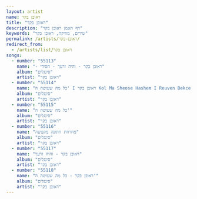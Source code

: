 ```yaml
---
layout: artist
name: ראובן בקר
title: "ראובן בקר"
description: "דף האמן ראובן בקר"
keywords: "שירים, מוזיקה, ראובן בקר"
permalink: /artists/ראובן-בקר/
redirect_from:
  - /artists/list/ראובן בקר
songs:
  - number: "55113"
    name: "- ראובן בקר - והיה זרעך - חסידי"
    album: "סינגלים"
    artist: "ראובן בקר"
  - number: "55114"
    name: "כל מה שעושה ה' I ראובן בקר Kol Ma Sheose Hashem I Reuven Bekcer"
    album: "סינגלים"
    artist: "ראובן בקר"
  - number: "55115"
    name: "כל מה שעושה ה'"
    album: "סינגלים"
    artist: "ראובן בקר"
  - number: "55116"
    name: "מחרוזת חתונה מקפיצה"
    album: "סינגלים"
    artist: "ראובן בקר"
  - number: "55117"
    name: "ראובן בקר - והיה זרעך"
    album: "סינגלים"
    artist: "ראובן בקר"
  - number: "55118"
    name: "ראובן בקר - כל מה שעושה ה'"
    album: "סינגלים"
    artist: "ראובן בקר"
---
```


